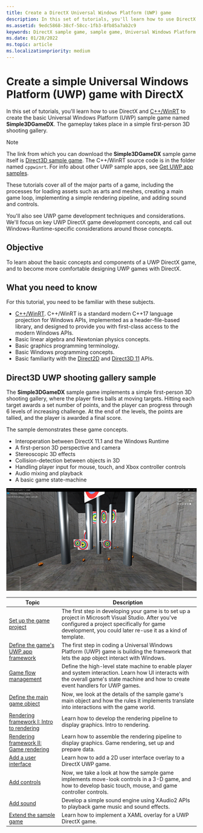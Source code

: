 ```yaml
---
title: Create a DirectX Universal Windows Platform (UWP) game
description: In this set of tutorials, you'll learn how to use DirectX and [C++/WinRT](../cpp-and-winrt-apis/index.md) to create the basic Universal Windows Platform (UWP) sample game named **Simple3DGameDX**.
ms.assetid: 9edc5868-38cf-58cc-1fb3-8fb85a7ab2c9
keywords: DirectX sample game, sample game, Universal Windows Platform (UWP), Direct3D 11 game
ms.date: 01/28/2022
ms.topic: article
ms.localizationpriority: medium
---
```


# Create a simple Universal Windows Platform (UWP) game with DirectX

In this set of tutorials, you'll learn how to use DirectX and [C++/WinRT](../cpp-and-winrt-apis/index.md) to create the basic Universal Windows Platform (UWP) sample game named **Simple3DGameDX**. The gameplay takes place in a simple first-person 3D shooting gallery.

> [!NOTE]
> The link from which you can download the **Simple3DGameDX** sample game itself is [Direct3D sample game](/samples/microsoft/windows-universal-samples/simple3dgamedx/). The C++/WinRT source code is in the folder named `cppwinrt`. For info about other UWP sample apps, see [Get UWP app samples](/windows/apps/get-started/samples).

These tutorials cover all of the major parts of a game, including the processes for loading assets such as arts and meshes, creating a main game loop, implementing a simple rendering pipeline, and adding sound and controls.

You'll also see UWP game development techniques and considerations. We'll focus on key UWP DirectX game development concepts, and call out Windows-Runtime-specific considerations around those concepts.

## Objective

To learn about the basic concepts and components of a UWP DirectX game, and to become more comfortable designing UWP games with DirectX.

## What you need to know

For this tutorial, you need to be familiar with these subjects.

- [C++/WinRT](../cpp-and-winrt-apis/index.md). C++/WinRT is a standard modern C++17 language projection for Windows APIs, implemented as a header-file-based library, and designed to provide you with first-class access to the modern Windows APIs.
- Basic linear algebra and Newtonian physics concepts.
- Basic graphics programming terminology.
- Basic Windows programming concepts.
- Basic familiarity with the [Direct2D](/windows/desktop/Direct2D/direct2d-portal) and [Direct3D 11](/windows/desktop/direct3d11/how-to-use-direct3d-11) APIs.

##  Direct3D UWP shooting gallery sample

The **Simple3DGameDX** sample game implements a simple first-person 3D shooting gallery, where the player fires balls at moving targets. Hitting each target awards a set number of points, and the player can progress through 6 levels of increasing challenge. At the end of the levels, the points are tallied, and the player is awarded a final score.

The sample demonstrates these game concepts.

- Interoperation between DirectX 11.1 and the Windows Runtime
- A first-person 3D perspective and camera
- Stereoscopic 3D effects
- Collision-detection between objects in 3D
- Handling player input for mouse, touch, and Xbox controller controls
- Audio mixing and playback
- A basic game state-machine

![the sample game in action](images/simple-dx-game-overview.png)

|Topic|Description|
|-------|-------------|
|[Set up the game project](tutorial--setting-up-the-games-infrastructure.md)|The first step in developing your game is to set up a project in Microsoft Visual Studio. After you've configured a project specifically for game development, you could later re-use it as a kind of template.|
|[Define the game's UWP app framework](tutorial--building-the-games-uwp-app-framework.md)|The first step in coding a Universal Windows Platform (UWP) game is building the framework that lets the app object interact with Windows.|
|[Game flow management](tutorial-game-flow-management.md)|Define the high-level state machine to enable player and system interaction. Learn how UI interacts with the overall game's state machine and how to create event handlers for UWP games.|
|[Define the main game object](tutorial--defining-the-main-game-loop.md)|Now, we look at the details of the sample game's main object and how the rules it implements translate into interactions with the game world.|
|[Rendering framework I: Intro to rendering](tutorial--assembling-the-rendering-pipeline.md)|Learn how to develop the rendering pipeline to display graphics. Intro to rendering.|
|[Rendering framework II: Game rendering](tutorial-game-rendering.md)|Learn how to assemble the rendering pipeline to display graphics. Game rendering, set up and prepare data.|
|[Add a user interface](tutorial--adding-a-user-interface.md)|Learn how to add a 2D user interface overlay to a DirectX UWP game.|
|[Add controls](tutorial--adding-controls.md)|Now, we take a look at how the sample game implements move-look controls in a 3-D game, and how to develop basic touch, mouse, and game controller controls.|
|[Add sound](tutorial--adding-sound.md)|Develop a simple sound engine using XAudio2 APIs to playback game music and sound effects.|
|[Extend the sample game](tutorial-resources.md)|Learn how to implement a XAML overlay for a UWP DirectX game.|
